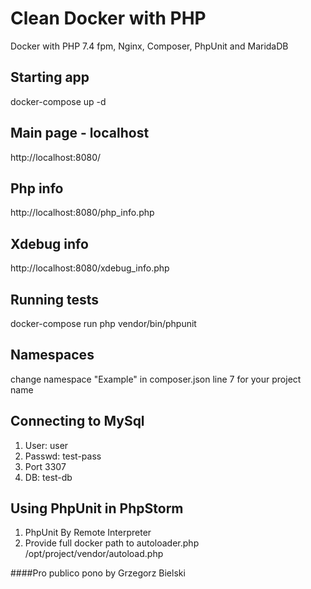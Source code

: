 # Clean Docker with PHP
Docker with PHP 7.4 fpm, Nginx, Composer, PhpUnit and MaridaDB

## Starting app
docker-compose up -d

## Main page - localhost
http://localhost:8080/

## Php info
http://localhost:8080/php_info.php

## Xdebug info
http://localhost:8080/xdebug_info.php

## Running tests
docker-compose run php vendor/bin/phpunit

## Namespaces
change namespace "Example" in composer.json line 7 for your project name

## Connecting to MySql
1. User: user
2. Passwd: test-pass
3. Port 3307
4. DB: test-db

## Using PhpUnit in PhpStorm
1. PhpUnit By Remote Interpreter
2. Provide full docker path to autoloader.php /opt/project/vendor/autoload.php

####Pro publico pono by Grzegorz Bielski